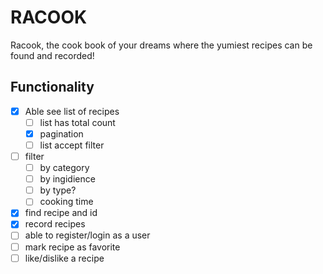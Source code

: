 # RACOOK

Racook, the cook book of your dreams where the yumiest recipes
can be found and recorded!

## Functionality

- [x] Able see list of recipes
  - [ ] list has total count
  - [x] pagination
  - [ ] list accept filter
- [ ] filter
  - [ ] by category
  - [ ] by ingidience
  - [ ] by type?
  - [ ] cooking time
- [x] find recipe and id
- [x] record recipes
- [ ] able to register/login as a user
- [ ] mark recipe as favorite
- [ ] like/dislike a recipe
